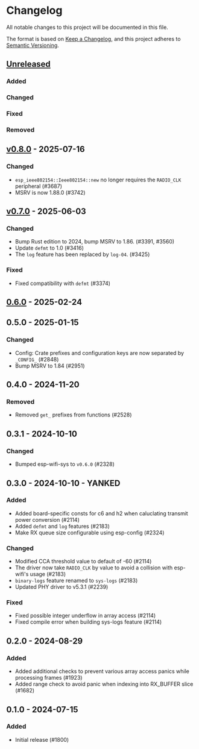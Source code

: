 # Changelog

All notable changes to this project will be documented in this file.

The format is based on [Keep a Changelog](https://keepachangelog.com/en/1.0.0/),
and this project adheres to [Semantic Versioning](https://semver.org/spec/v2.0.0.html).

## [Unreleased]

### Added


### Changed


### Fixed


### Removed


## [v0.8.0] - 2025-07-16

### Changed

- `esp_ieee802154::Ieee802154::new` no longer requires the `RADIO_CLK` peripheral (#3687)
- MSRV is now 1.88.0 (#3742)

## [v0.7.0] - 2025-06-03

### Changed

- Bump Rust edition to 2024, bump MSRV to 1.86. (#3391, #3560)
- Update `defmt` to 1.0 (#3416)
- The `log` feature has been replaced by `log-04`. (#3425)

### Fixed

- Fixed compatibility with `defmt` (#3374)

## [0.6.0] - 2025-02-24

## 0.5.0 - 2025-01-15

### Changed

- Config: Crate prefixes and configuration keys are now separated by `_CONFIG_` (#2848)
- Bump MSRV to 1.84 (#2951)

## 0.4.0 - 2024-11-20

### Removed

- Removed `get_` prefixes from functions (#2528)

## 0.3.1 - 2024-10-10

### Changed

- Bumped esp-wifi-sys to `v0.6.0` (#2328)

## 0.3.0 - 2024-10-10 - YANKED

### Added

- Added board-specific consts for c6 and h2 when caluclating transmit power conversion (#2114)
- Added `defmt` and `log` features (#2183)
- Make RX queue size configurable using esp-config (#2324)

### Changed

- Modified CCA threshold value to default of -60 (#2114)
- The driver now take `RADIO_CLK` by value to avoid a collision with esp-wifi's usage (#2183)
- `binary-logs` feature renamed to `sys-logs` (#2183)
- Updated PHY driver to v5.3.1 (#2239)

### Fixed

- Fixed possible integer underflow in array access (#2114)
- Fixed compile error when building sys-logs feature (#2114)

## 0.2.0 - 2024-08-29

### Added

- Added additional checks to prevent various array access panics while processing frames (#1923)
- Added range check to avoid panic when indexing into RX_BUFFER slice (#1682)

## 0.1.0 - 2024-07-15

### Added

- Initial release (#1800)

[0.6.0]: https://github.com/esp-rs/esp-hal/releases/tag/esp-ieee802154-v0.6.0
[v0.7.0]: https://github.com/esp-rs/esp-hal/compare/esp-ieee802154-v0.6.0...esp-ieee802154-v0.7.0
[v0.8.0]: https://github.com/esp-rs/esp-hal/compare/esp-ieee802154-v0.7.0...esp-ieee802154-v0.8.0
[Unreleased]: https://github.com/esp-rs/esp-hal/compare/esp-ieee802154-v0.8.0...HEAD
